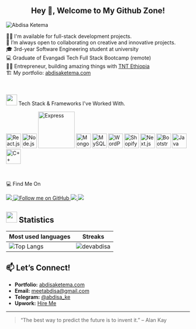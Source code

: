 <h2 align="center">Hey 👋, Welcome to My Github Zone!</h2>

<p align="left">
  <img src="https://komarev.com/ghpvc/?username=devabdisa&label=Profile%20views&color=0e75b6&style=flat" alt="Abdisa Ketema" />
</p>

👨‍💻 I'm available for full-stack development projects. <br>
👯 I’m always open to collaborating on creative and innovative projects. <br>
🎓 3rd-year Software Engineering student at university <br>
💻 Graduate of Evangadi Tech Full Stack Bootcamp (remote) <br>
🧑‍💻 Entrepreneur, building amazing things with [TNT Ethiopia](#) <br>
🏗️ My portfolio: [abdisaketema.com](https://abdisaketema.com)



<br>
<p>
<img src="https://media4.giphy.com/media/MIGbtLZoVjbl0bYbAd/giphy.gif" width="30"> Tech Stack & Frameworks I've Worked With.
</p>

<p align="start">
  <img src="https://cdn.jsdelivr.net/gh/devicons/devicon/icons/react/react-original.svg" width="40" height="40" alt="React.js"/>
  <img src="https://cdn.jsdelivr.net/gh/devicons/devicon/icons/nodejs/nodejs-original.svg" width="40" height="40" alt="Node.js"/>
 <img src="https://img.shields.io/badge/Express.js-404D59?style=for-the-badge&logo=express&logoColor=white" width="100" alt="Express"/>
  <img src="https://cdn.jsdelivr.net/gh/devicons/devicon/icons/mongodb/mongodb-original.svg" width="40" height="40" alt="MongoDB"/>
  <img src="https://cdn.jsdelivr.net/gh/devicons/devicon/icons/mysql/mysql-original.svg" width="40" height="40" alt="MySQL"/>
  <img src="https://cdn.jsdelivr.net/gh/devicons/devicon/icons/wordpress/wordpress-plain.svg" width="40" height="40" alt="WordPress"/>
  <img src="https://cdn.simpleicons.org/shopify/7AB55C" width="40" height="40" alt="Shopify"/>
 <img src="https://cdn.jsdelivr.net/gh/devicons/devicon/icons/nextjs/nextjs-original.svg" width="40" height="40" alt="Next.js"/>
  <!-- <img src="https://cdn.jsdelivr.net/gh/devicons/devicon/icons/typescript/typescript-original.svg" width="40" height="40" alt="TypeScript"/> -->
  <!-- <img src="https://cdn.jsdelivr.net/gh/devicons/devicon/icons/tailwindcss/tailwindcss-original.svg" width="40" height="40" alt="Tailwind CSS"/> -->
  <img src="https://cdn.jsdelivr.net/gh/devicons/devicon/icons/bootstrap/bootstrap-original.svg" width="40" height="40" alt="Bootstrap"/>
  <img src="https://cdn.jsdelivr.net/gh/devicons/devicon/icons/java/java-original.svg" width="40" height="40" alt="Java"/>
  <img src="https://cdn.jsdelivr.net/gh/devicons/devicon/icons/cplusplus/cplusplus-original.svg" width="40" height="40" alt="C++"/>
</p>

<br>
<p align="start">💻 Find Me On</p>

<p align="start">
  <!--
  <a href="https://www.upwork.com/freelancers/~0133a12a80d69038f8">
    <img src="https://img.shields.io/badge/UpWork-6FDA44?style=for-the-badge&logo=Upwork&logoColor=white"/>
  </a>
  -->
  <a href="https://www.linkedin.com/in/abdisa-ketema/">
    <img src="https://img.shields.io/badge/LinkedIn-0A66C2?style=for-the-badge&logo=linkedin&logoColor=white"/>
  </a>
  <a href="https://github.com/devabdisa">
    <img src="https://img.shields.io/github/followers/devabdisa?color=236ad3&labelColor=1155ba&style=for-the-badge&logo=github&label=Follow" alt="Follow me on GitHub"/>
  </a>
  <a href="mailto:meetabdisa@gmail.com">
    <img src="https://img.shields.io/badge/Gmail-D14836?style=for-the-badge&logo=gmail&logoColor=white"/>
  </a>
  <a href="https://t.me/abdisa_ke">
    <img src="https://img.shields.io/badge/Telegram-2CA5E0?style=for-the-badge&logo=telegram&logoColor=white"/>
  </a>
</p>



## <img src="https://media4.giphy.com/media/MIGbtLZoVjbl0bYbAd/giphy.gif" width="30"> Statistics

| Most used languages                                                                                                                     | Streaks                                                                                       |
| ---------------------------------------------------------------------------------------------------------------------------------------- | --------------------------------------------------------------------------------------------- |
| ![Top Langs](https://github-readme-stats.vercel.app/api/top-langs?username=devabdisa&layout=compact&theme=transparent&langs_count=12) | ![devabdisa](https://github-readme-streak-stats.herokuapp.com/?user=devabdisa&theme=tokyonight&hide_border=true) |


## 📫 Let’s Connect!

- **Portfolio:** [abdisaketema.com](https://abdisaketema.com)  
- **Email:** [meetabdisa@gmail.com](mailto:meetabdisa@gmail.com)  
- **Telegram:** [@abdisa_ke](https://t.me/abdisa_ke)  
- **Upwork:** [Hire Me](https://www.upwork.com/freelancers/~0133a12a80d69038f8)  

---

> “The best way to predict the future is to invent it.” – Alan Kay
